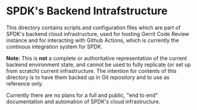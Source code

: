 # SPDK's Backend Intrafstructure

This directory contains scripts and configuration files which are part of SPDK's backend cloud infrastructure,
used for hosting Gerrit Code Review instance and for interacting with Github Actions, which is currently the
continous integration system for SPDK.

**Note:**
This is **not** a complete or authoritative representation of the current backend environment state, and cannot
be used to fully replicate (or set up from scratch) current infrastructure. The intention for contents of this
directory is to have them backed up in Git repository and to use as reference only.

Currently there are no plans for a full and public, "end to end" documentation and automation of SPDK's cloud
infrastructure.
